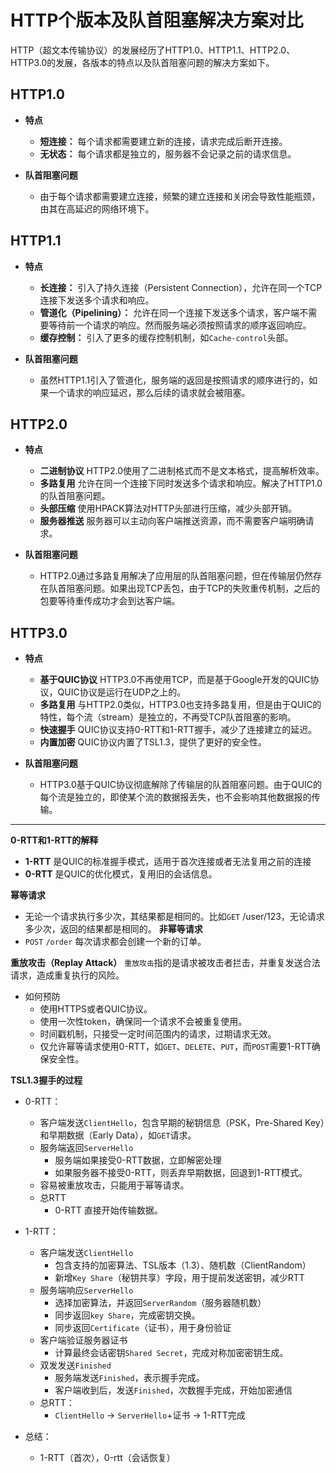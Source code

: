 # HTTP个版本及队首阻塞解决方案对比
HTTP（超文本传输协议）的发展经历了HTTP1.0、HTTP1.1、HTTP2.0、HTTP3.0的发展，各版本的特点以及队首阻塞问题的解决方案如下。

## **HTTP1.0**
* **特点**
    * **短连接：** 每个请求都需要建立新的连接，请求完成后断开连接。
    * **无状态：** 每个请求都是独立的，服务器不会记录之前的请求信息。

* **队首阻塞问题**
    * 由于每个请求都需要建立连接，频繁的建立连接和关闭会导致性能瓶颈，由其在高延迟的网络环境下。

## **HTTP1.1**
* **特点**
    * **长连接：** 引入了持久连接（Persistent Connection），允许在同一个TCP连接下发送多个请求和响应。
    * **管道化（Pipelining）：** 允许在同一个连接下发送多个请求，客户端不需要等待前一个请求的响应。然而服务端必须按照请求的顺序返回响应。
    * **缓存控制：** 引入了更多的缓存控制机制，如`Cache-control`头部。

* **队首阻塞问题**
    * 虽然HTTP1.1引入了管道化，服务端的返回是按照请求的顺序进行的，如果一个请求的响应延迟，那么后续的请求就会被阻塞。

## **HTTP2.0**
* **特点** 
    * **二进制协议** HTTP2.0使用了二进制格式而不是文本格式，提高解析效率。
    * **多路复用** 允许在同一个连接下同时发送多个请求和响应。解决了HTTP1.0的队首阻塞问题。
    * **头部压缩** 使用HPACK算法对HTTP头部进行压缩，减少头部开销。
    * **服务器推送** 服务器可以主动向客户端推送资源，而不需要客户端明确请求。

* **队首阻塞问题**
    * HTTP2.0通过多路复用解决了应用层的队首阻塞问题，但在传输层仍然存在队首阻塞问题。如果出现TCP丢包，由于TCP的失败重传机制，之后的包要等待重传成功才会到达客户端。

## **HTTP3.0**
* **特点**
    * **基于QUIC协议** HTTP3.0不再使用TCP，而是基于Google开发的QUIC协议，QUIC协议是运行在UDP之上的。
    * **多路复用** 与HTTP2.0类似，HTTP3.0也支持多路复用，但是由于QUIC的特性，每个流（stream）是独立的，不再受TCP队首阻塞的影响。
    * **快速握手** QUIC协议支持0-RTT和1-RTT握手，减少了连接建立的延迟。
    * **内置加密** QUIC协议内置了TSL1.3，提供了更好的安全性。
    
* **队首阻塞问题** 
    * HTTP3.0基于QUIC协议彻底解除了传输层的队首阻塞问题。由于QUIC的每个流是独立的，即使某个流的数据报丢失，也不会影响其他数据报的传输。

-------

**0-RTT和1-RTT的解释**
* **1-RTT** 是QUIC的标准握手模式，适用于首次连接或者无法复用之前的连接
* **0-RTT** 是QUIC的优化模式，复用旧的会话信息。

**幂等请求**
* 无论一个请求执行多少次，其结果都是相同的。比如`GET` /user/123，无论请求多少次，返回的结果都是相同的。
**非幂等请求**
* `POST` `/order` 每次请求都会创建一个新的订单。

**重放攻击（Replay Attack）**
`重放攻击`指的是请求被攻击者拦击，并重复发送合法请求，造成重复执行的风险。      
* 如何预防
    * 使用HTTPS或者QUIC协议。
    * 使用一次性token，确保同一个请求不会被重复使用。
    * 时间戳机制，只接受一定时间范围内的请求，过期请求无效。
    * 仅允许幂等请求使用0-RTT，如`GET`、`DELETE`、`PUT`，而`POST`需要1-RTT确保安全性。

**TSL1.3握手的过程**
* 0-RTT：
    * 客户端发送`ClientHello`，包含早期的秘钥信息（PSK，Pre-Shared Key）和早期数据（Early Data），如`GET`请求。
    * 服务端返回`ServerHello`
        * 服务端如果接受0-RTT数据，立即解密处理
        * 如果服务器不接受0-RTT，则丢弃早期数据，回退到1-RTT模式。
    * 容易被重放攻击，只能用于幂等请求。
    * 总RTT
        * 0-RTT 直接开始传输数据。

* 1-RTT：
    * 客户端发送`ClientHello`
        * 包含支持的加密算法、TSL版本（1.3）、随机数（ClientRandom）
        * 新增`Key Share`（秘钥共享）字段，用于提前发送密钥，减少RTT
    * 服务端响应`ServerHello`
        * 选择加密算法，并返回`ServerRandom`（服务器随机数）
        * 同步返回`key Share`，完成密钥交换。
        * 同步返回`Certificate`（证书），用于身份验证 
    * 客户端验证服务器证书
        * 计算最终会话密钥`Shared Secret`，完成对称加密密钥生成。
    * 双发发送`Finished`
        * 服务端发送`Finished`，表示握手完成。
        * 客户端收到后，发送`Finished`，次数握手完成，开始加密通信
    * 总RTT：
        * `ClientHello` -> `ServerHello`+证书 -> 1-RTT完成

* 总结：
    * 1-RTT（首次），0-rtt（会话恢复）    